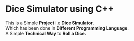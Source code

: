 ## <h1> Dice Simulator using C++ </h1>
This is a Simple **Project** i.e **Dice Simulator**.
<br>
Which has been done in **Different Programming Language**.
<br>
A Simple **Technical Way** to **Roll a Dice.**
